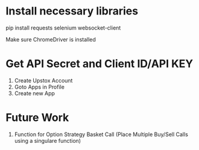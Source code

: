 # Install necessary libraries 
pip install requests selenium websocket-client

Make sure ChromeDriver is installed


# Get API Secret and Client ID/API KEY
1) Create Upstox Account
2) Goto Apps in Profile
3) Create new App
   


# Future Work
1) Function for Option Strategy Basket Call (Place Multiple Buy/Sell Calls using a singulare function)
